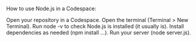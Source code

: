 How to use Node.js in a Codespace:

Open your repository in a Codespace.
Open the terminal (Terminal > New Terminal).
Run node -v to check Node.js is installed (it usually is).
Install dependencies as needed (npm install ...).
Run your server (node server.js).